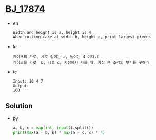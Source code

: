 # [BJ_17874](https://acmicpc.net/problem/17874)

* en

  ```en
  Width and height is a, height is 4
  When cutting cake at width b, height c, print largest pieces
  ```

* kr

  ```kr
  케이크의 가로, 세로 길이는 a, 높이는 4 이다.f
  케이크를 가로  b, 세로 c, 지점에서 자를 때, 가장 큰 조각의 부피를 구해라
  ```

* tc

  ```tc
  Input: 10 4 7
  Output:
  168
  ```

## Solution

* py

  ```py
  a, b, c = map(int, input().split())
  print(max(a - b, b) * max(a - c, c) * 4)
  ```
